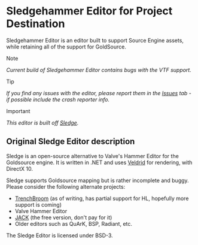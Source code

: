 # Sledgehammer Editor for Project Destination
Sledgehammer Editor is an editor built to support Source Engine assets, while retaining all of the support for GoldSource.

> [!NOTE]
> _Current build of Sledgehammer Editor contains bugs with the VTF support._

> [!TIP]
> _If you find any issues with the editor, please report them in the [Issues](https://github.com/PROJECT-DESTINATION/sledgehammer/issues) tab - if possible include the crash reporter info._

> [!IMPORTANT]
> _This editor is built off [Sledge](https://github.com/PROJECT-DESTINATION/sledgehammer)._

## Original Sledge Editor description
Sledge is an open-source alternative to Valve's Hammer Editor for the Goldsource engine.
It is written in .NET and uses [Veldrid][2] for rendering, with DirectX 10.

Sledge supports Goldsource mapping but is rather incomplete and buggy. Please consider the following alternate projects:

- [TrenchBroom](https://github.com/kduske/TrenchBroom) (as of writing, has partial support for HL, hopefully more support is coming)
- Valve Hammer Editor
- [JACK](http://jack.hlfx.ru/en/download.html) (the free version, don't pay for it)
- Older editors such as QuArK, BSP, Radiant, etc.

The Sledge Editor is licensed under BSD-3.

[1]: http://sledge-editor.com/
[2]: https://github.com/mellinoe/veldrid/
